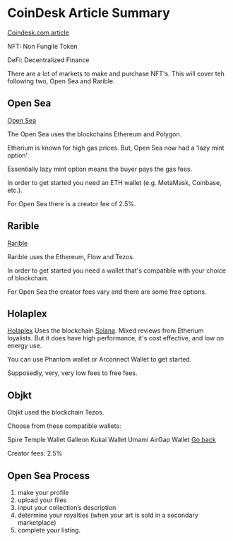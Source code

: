 # CoinDesk Article Summary

[Coindesk.com article](https://www.coindesk.com/learn/minting-your-first-nft-a-beginners-guide-to-creating-an-nft/)

NFT: Non Fungile Token

DeFi: Decentralized Finance

There are a lot of markets to make and purchase NFT's. This will cover teh following two, Open Sea and Rarible.

## Open Sea
[Open Sea](https://opensea.io/)

The Open Sea uses the blockchains Ethereum and Polygon.

Etherium is known for high gas prices. But, Open Sea now had a 'lazy mint option'.

Essentially lazy mint option means the buyer pays the gas fees.

In order to get started you need an ETH wallet (e.g. MetaMask, Coinbase, etc.).

For Open Sea there is a creator fee of 2.5%.

## Rarible
[Rarible](https://rarible.com/)

Rarible uses the Ethereum, Flow and Tezos.

In order to get started you need a wallet that's compatible with your choice of blockchain.

For Open Sea the creator fees vary and there are some free options.

## Holaplex
[Holaplex](https://www.holaplex.com/)
Uses the blockchain [Solana](https://solana.com/). Mixed reviews from Etherium loyalists. But it does have high performance, it's cost effective, and low on energy use.

You can use Phantom wallet or Arconnect Wallet to get started.

Supposedly, very, very low fees to free fees.

## Objkt
Objkt used the blockchain Tezos.

Choose from these compatible wallets:

Spire
Temple Wallet
Galleon
Kukai Wallet
Umami 
AirGap Wallet
[Go back](/index.html)

Creator fees: 2.5%

## Open Sea Process
1. make your profile 
2. upload your files
3. input your collection’s description
4. determine your royalties (when your art is sold in a secondary marketplace)
5. complete your listing.